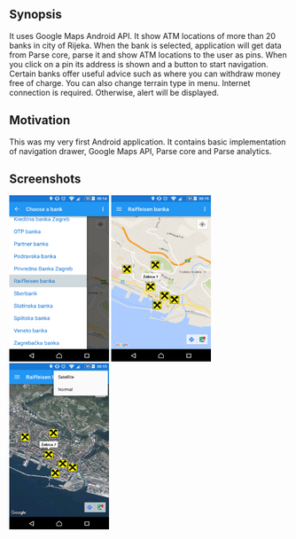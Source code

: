 ## Synopsis

It uses Google Maps Android API. It show ATM locations of more than 20 banks in city of Rijeka. When the bank is selected, application will get data from Parse core, parse it and show ATM locations to the user as pins. When you click on a pin its address is shown and a button to start navigation. Certain banks offer useful advice such as where you can withdraw money free of charge. You can also change terrain type in menu. Internet connection is required. Otherwise, alert will be displayed.

## Motivation

This was my very first Android application.
It contains basic implementation of navigation drawer, Google Maps API, Parse core and Parse analytics.

## Screenshots

<img src="https://github.com/marioloncar/FindMyATM/blob/master/screenshots/navigation_drawer.png" width="180" height="300">
<img src="https://github.com/marioloncar/FindMyATM/blob/master/screenshots/markers.png" width="180" height="300">
<img src="https://github.com/marioloncar/FindMyATM/blob/master/screenshots/terrains.png" width="180" height="300">

